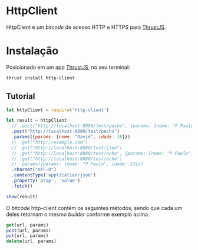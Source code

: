 HttpClient
===============

HttpClient é um *bitcode* de acesso HTTP e HTTPS para [ThrustJS](https://github.com/thrustjs/thrust).

# Instalação

Posicionado em um app [ThrustJS](https://github.com/thrustjs/thrust), no seu terminal:

```bash
thrust install http-client
```

## Tutorial

```javascript
let httpClient = require('http-client')

let result = httpClient
  // .post("http://localhost:8080/test/pecho", {params: {nome: "P Paulo", idade: 13}})
  .post("http://localhost:8080/test/pecho")
  .params({params: {nome: "David", idade: 10}})
  // .get("http://example.com")
  // .get("http://localhost:8080/test/json")
  // .get("http://localhost:8080/test/echo", {params: {nome: "P Paulo", idade: 13}})
  // .get("http://localhost:8080/test/echo")
  // .params({params: {nome: "P Paulo", idade: 13}})
  .charset("UTF-8")
  .contentType('application/json')
  .property('prop', 'value')
  .fetch()

show(result)
```

O *bitcode* http-client contém os seguintes métodos, sendo que cada um deles retornam o mesmo *builder* conforme exemplo acima.

```javascript
get(url, params)
post(url, params)
put(url, params)
delete(url, params)
```
